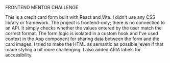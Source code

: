 FRONTEND MENTOR CHALLENGE

This is a credit card form built with React and Vite. I didn't use any CSS library or framework. The project is frontend-only; there is no connection to an API. It simply checks whether the values entered by the user match the correct format. The form logic is isolated in a custom hook and I've used context in the App component for sharing data between the form and the card images. I tried to make the HTML as semantic as possible, even if that made styling a bit more challenging. I also added ARIA labels for accessibility.
